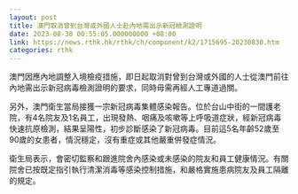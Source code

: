 ```yaml
---
layout: post
title: 澳門取消曾到台灣或外國人士赴內地需出示新冠檢測證明
date: 2023-08-30 00:55:05.000000000 +08:00
link: https://news.rthk.hk/rthk/ch/component/k2/1715695-20230830.htm
categories: rthk
---
```


澳門因應內地調整入境檢疫措施，即日起取消對曾到台灣或外國的人士從澳門前往內地需出示新冠病毒檢測證明的要求，同時毋需再經人工專道過關。

另外，澳門衛生當局接獲一宗新冠病毒集體感染報告。位於台山中街的一間護老院，有4名院友及1名員工，出現發熱、咽痛及咳嗽等上呼吸道症狀，經新冠病毒快速抗原檢測，結果呈陽性，初步診斷感染了新冠病毒。目前這5名年齡52歲至90歲的女患者，情況穩定，沒有重症或其他嚴重併發症情況。

衛生局表示，會密切監察和跟進院舍內感染或未感染的院友和員工健康情況。有關院舍已按既定指引執行清潔消毒等感染控制措施，和嚴格實施患病院友及員工隔離的規定。
